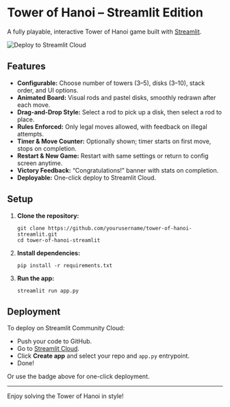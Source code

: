 # Tower of Hanoi – Streamlit Edition

A fully playable, interactive Tower of Hanoi game built with [Streamlit](https://streamlit.io/).

![Deploy to Streamlit Cloud](https://static.streamlit.io/badges/streamlit_badge_black_white.svg)

## Features

- **Configurable:** Choose number of towers (3–5), disks (3–10), stack order, and UI options.
- **Animated Board:** Visual rods and pastel disks, smoothly redrawn after each move.
- **Drag-and-Drop Style:** Select a rod to pick up a disk, then select a rod to place.
- **Rules Enforced:** Only legal moves allowed, with feedback on illegal attempts.
- **Timer & Move Counter:** Optionally shown; timer starts on first move, stops on completion.
- **Restart & New Game:** Restart with same settings or return to config screen anytime.
- **Victory Feedback:** “Congratulations!” banner with stats on completion.
- **Deployable:** One-click deploy to Streamlit Cloud.

## Setup

1. **Clone the repository:**
    ```
    git clone https://github.com/yourusername/tower-of-hanoi-streamlit.git
    cd tower-of-hanoi-streamlit
    ```

2. **Install dependencies:**
    ```
    pip install -r requirements.txt
    ```

3. **Run the app:**
    ```
    streamlit run app.py
    ```

## Deployment

To deploy on Streamlit Community Cloud:

- Push your code to GitHub.
- Go to [Streamlit Cloud](https://share.streamlit.io/).
- Click **Create app** and select your repo and `app.py` entrypoint.
- Done!

Or use the badge above for one-click deployment.

---

Enjoy solving the Tower of Hanoi in style!
